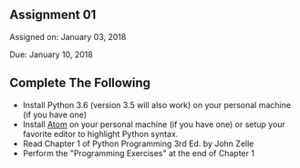 ## Assignment 01
Assigned on: January 03, 2018

Due: January 10, 2018

## Complete The Following
* Install Python 3.6 (version 3.5 will also work) on your personal machine (if you have one)
* Install [Atom](https://atom.io/) on your personal machine (if you have one) or setup your favorite editor to highlight Python syntax.
* Read Chapter 1 of Python Programming 3rd Ed. by John Zelle
* Perform the "Programming Exercises" at the end of Chapter 1

